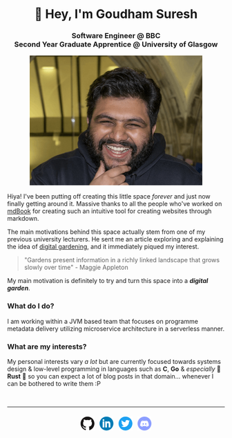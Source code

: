 <h1 align="center">👋 Hey, I'm Goudham Suresh</h1>
<div align="center">
    <h3>Software Engineer @ BBC <br> Second Year Graduate Apprentice @ University of Glasgow</h3>
    <img src="images/me.png" alt="Goudham">
</div>

Hiya! I've been putting off creating this little space _forever_ and just now finally getting around it. Massive thanks
to all the people who've worked on [mdBook](https://rust-lang.github.io/mdBook/) for creating such an intuitive tool for
creating websites through markdown.

The main motivations behind this space actually stem from one of my previous university lecturers. He sent me an article
exploring and explaining the idea of [digital gardening](https://maggieappleton.com/garden-history), and it immediately
piqued my interest.

> "Gardens present information in a richly linked landscape that grows slowly over time" - Maggie Appleton

My main motivation is definitely to try and turn this space into a **_digital garden_**.

### What do I do?

I am working within a JVM based team that focuses on programme metadata delivery utilizing microservice architecture in
a serverless manner.

### What are my interests?

My personal interests vary _a lot_ but are currently focused towards systems design & low-level programming in languages
such as **C**, **Go** & _especially_ 🦀 **Rust** 🦀 so you can expect a lot of blog posts in that domain... whenever I
can be bothered to write them :P

<br>

- - - -

<div align="center" style="padding-top: 8px">
    <a style="padding-left: 4px; padding-right: 4px" href="https://github.com/sgoudham" target="_blank" rel="noopener noreferrer"><img src="images/icons/github.png"></a>
    <a style="padding-left: 4px; padding-right: 4px" href="https://linkedin.com/in/sgoudham" target="_blank" rel="noopener noreferrer"><img src="images/icons/linkedin.png"></a>
    <a style="padding-left: 4px; padding-right: 4px" href="https://twitter.com/RealGoudham" target="_blank" rel="noopener noreferrer"><img src="images/icons/twitter.png"></a>
    <a style="padding-left: 4px; padding-right: 4px" href="https://discord.bio/p/hammy" target="_blank" rel="noopener noreferrer"><img src="images/icons/discord.png"></a>
</div>